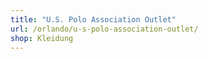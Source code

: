 ```yaml
---
title: "U.S. Polo Association Outlet"
url: /orlando/u-s-polo-association-outlet/
shop: Kleidung
---
```

